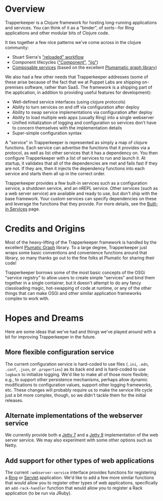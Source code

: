 # Overview

Trapperkeeper is a Clojure framework for hosting long-running applications and services.  You can think of it as a "binder", of sorts--for Ring applications and other modular bits of Clojure code.

It ties together a few nice patterns we've come across in the clojure community:

* Stuart Sierra's ["reloaded" workflow](http://thinkrelevance.com/blog/2013/06/04/clojure-workflow-reloaded)
* Component lifecycles (["Component"](https://github.com/stuartsierra/component), ["jig"](https://github.com/juxt/jig#components))
* [Composable services](http://plumatic.github.io/graph-abstractions-for-structured-computation/) (based on the excellent [Plumamatic graph library](https://github.com/plumatic/plumbing))

We also had a few other needs that Trapperkeeper addresses (some of these arise because of the fact that we at Puppet Labs are shipping on-premises software, rather than SaaS.  The framework is a shipping part of the application, in addition to providing useful features for development):

* Well-defined service interfaces (using clojure protocols)
* Ability to turn services on and off via configuration after deploy
* Ability to swap service implementations via configuration after deploy
* Ability to load multiple web apps (usually Ring) into a single webserver
* Unified initialization of logging and configuration so services don't have to concern themselves with the implementation details
* Super-simple configuration syntax

A "service" in Trapperkeeper is represented as simply a map of clojure functions.  Each service can advertise the functions that it provides via a protocol, as well as list other services that it has a dependency on.  You then configure Trapperkeeper with a list of services to run and launch it.  At startup, it validates that all of the dependencies are met and fails fast if they are not.  If they are, then it injects the dependency functions into each service and starts them all up in the correct order.

Trapperkeeper provides a few built-in services such as a configuration service, a shutdown service, and an nREPL service.  Other services (such as a web server service) are available and ready to use, but don't ship with the base framework.  Your custom services can specify dependencies on these and leverage the functions that they provide.  For more details, see the [Built-in Services](Built-in-Services.md) page.

# Credits and Origins

Most of the heavy-lifting of the Trapperkeeper framework is handled by the excellent [Plumatic Graph](https://github.com/plumatic/plumbing) library.  To a large degree, Trapperkeeper just wraps some basic conventions and convenience functions around that library, so many thanks go out to the fine folks at Plumatic for sharing their code!

Trapperkeeper borrows some of the most basic concepts of the OSGi "service registry" to allow users to create simple "services" and bind them together in a single container, but it doesn't attempt to do any fancy classloading magic, hot-swapping of code at runtime, or any of the other things that can make OSGi and other similar application frameworks complex to work with.

# Hopes and Dreams

Here are some ideas that we've had and things we've played around with a bit for improving Trapperkeeper in the future.

## More flexible configuration service

The current configuration service is hard-coded to use files (`.ini`, `.edn`, `.conf`, `.json`, or `.properties`) as its back end and is hard-coded to use `logback` to initialize logging.  We'd like to make all of those more flexible; e.g., to support other persistence mechanisms, perhaps allow dynamic modifications to configuration values, support other logging frameworks, etc.  These changes will probably require us to make the service life cycle just a bit more complex, though, so we didn't tackle them for the initial releases.

## Alternate implementations of the webserver service

We currently provide both a [Jetty 7](https://github.com/puppetlabs/trapperkeeper-webserver-jetty7) and a [Jetty 9](https://github.com/puppetlabs/trapperkeeper-webserver-jetty9) implementation of the web server service.  We may also experiment with some other options such as Netty.

## Add support for other types of web applications

The current `:webserver-service` interface provides functions for registering a [Ring](https://github.com/ring-clojure/ring) or [Servlet](http://docs.oracle.com/javaee/7/api/javax/servlet/Servlet.html) application.  We'd like to add a few more similar functions that would allow you to register other types of web applications, specifically an `add-rack-handler` function that would allow you to register a Rack application (to be run via JRuby).
